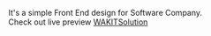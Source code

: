 It's a simple Front End design for Software Company.<br>
Check out live preview <a href="http://wakitsolution-demo.netlify.app/" target="_blank" >WAKITSolution</a>
